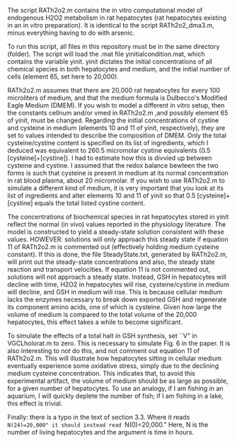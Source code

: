 The script RATh2o2.m contains the in vitro computational model of endogenous H2O2 metabolism in rat hepatocytes (rat hepatocytes
existing in an in vitro preparation). It is identical to the script RATh2o2_dma3.m, minus everything having to do with
arsenic. 

To run this script, all files in this repository must be in the same directory (folder). The script will load the .mat file
yinitialcondition.mat, which contains the variable yinit. yinit dictates the initial concentrations of all chemical species
in both hepatocytes and medium, and the initial number of cells (element 65, set here to 20,000). 

RATh2o2.m assumes that there are 20,000 rat hepatocytes for every 100 microliters of medium, and that the medium formula is
Dulbecco's Modified Eagle Medium (DMEM). If you wish to model a different in vitro setup, then the constants cellnum and/or 
vmed in RATh2o2.m ,and possibly element 65 of yinit, must be changed. Regarding the initial concentrations of cystine and cysteine 
in medium (elements 10 and 11 of yinit, respectively), they are set to values intended to describe the composition of DMEM. 
Only the total cysteine/cystine content is specified on its list of ingredients, which I deduced was equivalent to 260.5 micromolar
cystine equivalents (0.5 [cysteine]+[cystine]). I had to estimate how this is divvied up between cysteine and cystine. I assumed that 
the redox balance bewteen the two forms is such that cysteine is present in medium at its normal concentration in rat blood plasma, about
20 micromolar. If you wish to use RATh2o2.m to simulate a different kind of medium, it is very important that you look at its list of 
ingredients and alter elements 10 and 11 of yinit so that 0.5 [cysteine]+[cystine] equals the total listed cystine content.

The concentrations of biochemical species in rat hepatocytes stored in yinit reflect the normal (in vivo) values reported in the
physiology literature. The model is constructed to yield a steady-state solution consistent with these values. HOWEVER: solutions
will only approach this steady state if equation 11 of RATh2o2.m is commented out (effectively holding medium cysteine constant). 
If this is done, the file SteadyState.txt, generated by RATh2o2.m, will print out the steady-state concentrations and also, the steady
state reaction and transport velocities. If equation 11 is not commented out, solutions will not approach a steady state. Instead,
GSH in hepatocytes will decline with time, H2O2 in hepatocytes will rise, cysteine/cystine in medium will decline, and GSH in medium 
will rise. This is because cellular medium lacks the enzymes necessary to break down exported GSH and regenerate its component
amino acids, one of which is cysteine. Given how large the volume of medium is compared to the total volume of the 20,000 
hepatocytes, this effect takes a while to become significant.

To simulate the effects of a total halt in GSH synthesis, set ``V" in VGCLholorat.m to zero. This is necessary to simulate Fig. 6 in the
paper. It is also interesting to *not* do this, and not comment out equation 11 of RATh2o2.m. This will illustrate how hepatocytes 
sitting in cellular medium eventually experience some oxidative stress, simply due to the declining medium cysteine concentration.
This indicates that, to avoid this experimental artifact, the volume of medium should be as large as possible, for a given number
of hepatocytes. To use an analogy, if I am fishing in an aquarium, I will quickly deplete the number of fish; if I am fishing in a lake,
this effect is trivial.

Finally: there is a typo in the text of section 3.3. Where it reads ``N(24)=20,000" it should instead read ``N(0)=20,000." Here, N is the
number of living hepatocytes and the argument is time in hours.
 

